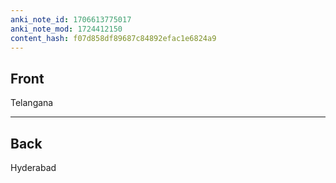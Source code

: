 ```yaml
---
anki_note_id: 1706613775017
anki_note_mod: 1724412150
content_hash: f07d858df89687c84892efac1e6824a9
---
```


## Front

Telangana

<hr/>

## Back

Hyderabad